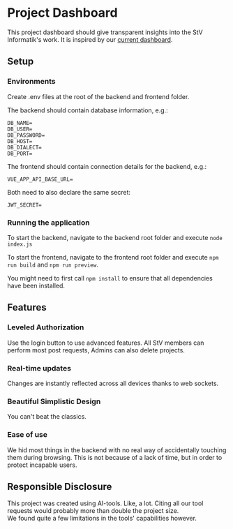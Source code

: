 # Project Dashboard
This project dashboard should give transparent insights into the StV Informatik's work.
It is inspired by our [current dashboard](https://new.oeh.jku.at/cs/dashboard).

## Setup
### Environments
Create .env files at the root of the backend and frontend folder.

The backend should contain database information, e.g.:
```
DB_NAME=
DB_USER=
DB_PASSWORD=
DB_HOST=
DB_DIALECT=
DB_PORT=
```

The frontend should contain connection details for the backend, e.g.:
```
VUE_APP_API_BASE_URL=
```

Both need to also declare the same secret: 
```
JWT_SECRET=
```

### Running the application
To start the backend, navigate to the backend root folder and execute
```node index.js```

To start the frontend, navigate to the frontend root folder and execute ```npm run build``` and ```npm run preview```.

You might need to first call ```npm install``` to ensure that all dependencies have been installed.

## Features
### Leveled Authorization
Use the login button to use advanced features.
All StV members can perform most post requests, Admins can also delete projects.

### Real-time updates
Changes are instantly reflected across all devices thanks to web sockets.

### Beautiful Simplistic Design
You can't beat the classics.

### Ease of use
We hid most things in the backend with no real way of accidentally touching them during browsing. This is not because of a lack of time, but in order to protect incapable users.

## Responsible Disclosure
This project was created using AI-tools. Like, a lot. Citing all our tool requests would probably more than double the project size.<br>
We found quite a few limitations in the tools' capabilities however.